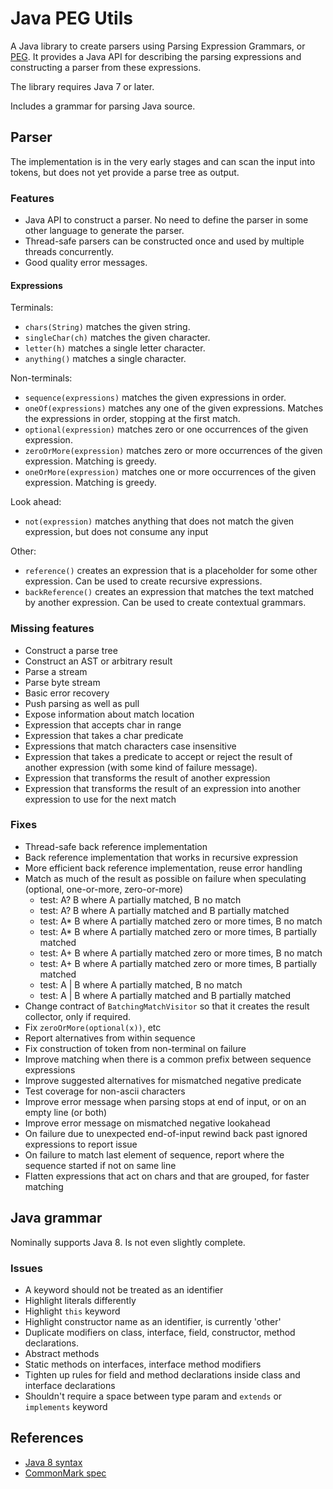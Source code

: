 # Java PEG Utils

A Java library to create parsers using Parsing Expression Grammars, or [PEG](https://en.wikipedia.org/wiki/Parsing_expression_grammar). It provides a Java API for describing the parsing expressions and constructing a parser from these expressions.

The library requires Java 7 or later.

Includes a grammar for parsing Java source.

## Parser

The implementation is in the very early stages and can scan the input into tokens, but does not yet provide a parse tree as output.

### Features

- Java API to construct a parser. No need to define the parser in some other language to generate the parser.
- Thread-safe parsers can be constructed once and used by multiple threads concurrently.
- Good quality error messages.

#### Expressions

Terminals:

- `chars(String)` matches the given string.
- `singleChar(ch)` matches the given character.
- `letter(h)` matches a single letter character.
- `anything()` matches a single character.

Non-terminals:

- `sequence(expressions)` matches the given expressions in order.
- `oneOf(expressions)` matches any one of the given expressions. Matches the expressions in order, stopping at the first match.
- `optional(expression)` matches zero or one occurrences of the given expression. 
- `zeroOrMore(expression)` matches zero or more occurrences of the given expression. Matching is greedy.
- `oneOrMore(expression)` matches one or more occurrences of the given expression. Matching is greedy.

Look ahead:

- `not(expression)` matches anything that does not match the given expression, but does not consume any input

Other:

- `reference()` creates an expression that is a placeholder for some other expression. Can be used to create recursive expressions.
- `backReference()` creates an expression that matches the text matched by another expression. Can be used to create contextual grammars.

### Missing features

- Construct a parse tree
- Construct an AST or arbitrary result
- Parse a stream
- Parse byte stream
- Basic error recovery
- Push parsing as well as pull
- Expose information about match location
- Expression that accepts char in range
- Expression that takes a char predicate
- Expressions that match characters case insensitive
- Expression that takes a predicate to accept or reject the result of another expression (with some kind of failure message).
- Expression that transforms the result of another expression
- Expression that transforms the result of an expression into another expression to use for the next match

### Fixes

- Thread-safe back reference implementation
- Back reference implementation that works in recursive expression
- More efficient back reference implementation, reuse error handling
- Match as much of the result as possible on failure when speculating (optional, one-or-more, zero-or-more) 
    - test: A? B where A partially matched, B no match
    - test: A? B where A partially matched and B partially matched
    - test: A* B where A partially matched zero or more times, B no match
    - test: A* B where A partially matched zero or more times, B partially matched
    - test: A+ B where A partially matched zero or more times, B no match
    - test: A+ B where A partially matched zero or more times, B partially matched
    - test: A | B where A partially matched, B no match
    - test: A | B where A partially matched and B partially matched
- Change contract of `BatchingMatchVisitor` so that it creates the result collector, only if required.
- Fix `zeroOrMore(optional(x))`, etc
- Report alternatives from within sequence
- Fix construction of token from non-terminal on failure
- Improve matching when there is a common prefix between sequence expressions
- Improve suggested alternatives for mismatched negative predicate
- Test coverage for non-ascii characters
- Improve error message when parsing stops at end of input, or on an empty line (or both)
- Improve error message on mismatched negative lookahead
- On failure due to unexpected end-of-input rewind back past ignored expressions to report issue
- On failure to match last element of sequence, report where the sequence started if not on same line
- Flatten expressions that act on chars and that are grouped, for faster matching

## Java grammar

Nominally supports Java 8. Is not even slightly complete.

### Issues

- A keyword should not be treated as an identifier
- Highlight literals differently
- Highlight `this` keyword
- Highlight constructor name as an identifier, is currently 'other'
- Duplicate modifiers on class, interface, field, constructor, method declarations.
- Abstract methods
- Static methods on interfaces, interface method modifiers
- Tighten up rules for field and method declarations inside class and interface declarations
- Shouldn't require a space between type param and `extends` or `implements` keyword

## References

- [Java 8 syntax](https://docs.oracle.com/javase/specs/jls/se8/html/jls-19.html)
- [CommonMark spec](http://spec.commonmark.org)
